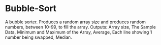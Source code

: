 # Bubble-Sort
A bubble sorter. 
Produces a random array size and produces random numbers, between 10-99, to fill the array.
Outputs: Array size,
         The Sample Data,
         Minimum and Maximum of the Array,
         Average,
         Each line showing 1 number being swapped,
         Median.

